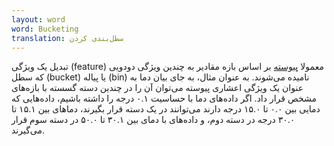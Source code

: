 ```yaml
---
layout: word
word: Bucketing
translation: سطل‌بندی کردن
---
```


تبدیل یک ویژگی (feature) معمولا [پیوسته](/C/continuous_feature) بر اساس بازه مقادیر به چندین ویژگی دودویی که سطل (bucket) یا پیاله (bin) نامیده می‌شوند. به عنوان مثال، به جای بیان دما به عنوان یک ویژگی اعشاری پیوسته می‌توان آن را در چندین دسته گسسته با بازه‌های مشخص قرار داد. اگر داده‌های دما با حساسیت ۰.۱ درجه را داشته باشیم، داده‌هایی که دمایی بین ۰.۰ تا ۱۵.۰ درجه دارند می‌توانند در یک دسته قرار بگیرند، دماهای بین ۱۵.۱ تا ۳۰.۰ درجه در دسته دوم، و داده‌های با دمای بین ۳۰.۱ تا ۵۰.۰ در دسته سوم قرار می‌گیرند.
